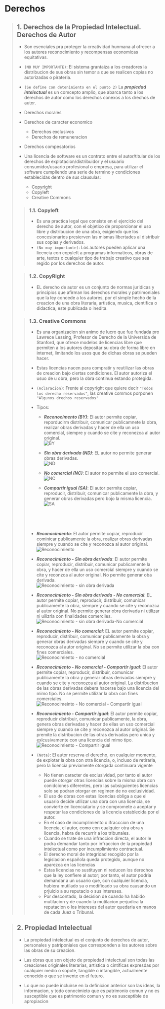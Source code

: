 # Derechos

>
> ## 1. Derechos de la Propiedad Intelectual. Derechos de Autor
>
> * Son esenciales pra proteger la creatividad hunmana al ofrecer a los autores reconocimiento y recompensas economicas equitativas.
> * `(NO MUY IMPORTANTE)`: El sistema grantaiza a los creadores la distribucion de sus obras sin temor a que se realicen copias no autorizadas o pirateria.
> * `(Se define con deteniniento en el punto 2)` La ***propiedad intelectual*** es un comcepto amplio, que abarca tanto a los derechos de autor como los derechos conexos a los drechos de autor.
>
> * Derechos morales
> * Derechos de caracter economico
>   * Derechos exclusivos
>   * Derechos de remuneracion
> * Derechos compesatorios
>
> * Una licencia de software es un contrato entre el autor/titular de los derechos de explotacion/distribuidor y el usuario consumidor/usuario profesional o empresa, para utilizar el software cumpliendo una serie de termino y condiciones establecidas dentro de sus clausulas:
>   * Copyright
>   * Copyleft
>   * Creative Commons
>
>>
>> ### 1.1. Copyleft
>>
>> * Es una practica legal que consiste en el ejercicio del derecho de autor, con el objetico de proporcionar el uso libre y distribucion de una obra, exigiendo que los concesionarios presierven las mismas libertades al distribuir sus copias y derivados.
>> * `(No muy importante)`: Los autores pueden aplicar una licencia con copyleft a programas informaticos, obras de arte, textos o cualquier tipo de trabajo creativo que sea regido por los derechos de autor.
>>
>>
>
>
>>
>> ### 1.2. CopyRight
>>
>> * EL derecho de autor es un conjunto de normas juridicas y principios que afirman los derechos morales y patrimoniales que la ley concede a los autores, por el simple hecho de la creacion de una obra literaria, artistica, musica, cientifica o didactica, este publicada o inedita.
>>
>>
>
>
>>
>> ### 1.3. Creative Commons
>>
>> * Es una organizacion sin animo de lucro que fue fundada pro Lawrece Lessing, Profesor de Derecho de la Universida de Stanford, que ofrece modelos de licencias libre que permiten a los autores depositar su obra de forma libre en internet, limitando los usos que de dichas obras se pueden hacer.
>> * Estas licencias nacen para compratir y reutilizar las obras de creacion bajo ciertas condiciones. El autor autoriza el usuo de u obra, pero la obra continua estando protegida.
>> * `(Aclaracion)`: Frente al copyright que quiere decir `"Todos los derecho reservados"`, las creative commos porponen `"Algunos drechos reservados"`
>>
>> * Tipos:
>>   * ***Reconocimento (BY)***: El autor permite copiar, reporducirm distribuir, comunicar publicamnete la obra, realizar obras derivadas y hacer de ella un uso comercial, siempre y cuando se cite y reconezca al autor original. </br>
>> ![BY](./imgs/by.png)
>>
>>   * ***Sin obra derivada (ND)***: EL autor no permite generar obras derivadas. </br>
>> ![ND](./imgs/ND.png)
>>   * ***No comercial (NC)***: El autor no permite el uso comercial. </br>
>> ![NC](./imgs/NC.png)
>>   * ***Compartir igual (SA)***: El autor permite copiar, reproducir, distribuir, comunicar publicamente la obra, y generar obras derivadas pero bojo la misma licencia. </br>
>> ![SA](./imgs/SA.png)
>>
>> </br>
>> </br>
>> </br>
>>
>> * ***Reconocimiento***: El autor permite copiar, reproducir cominicar publicamente la obra, realizar obras derivadas siempre y cuando se cite y reconozca al autor original. </br>
>> ![Reconocimiento](./imgs/reconocimiento.png)
>>
>> * ***Reconocimiento - Sin obra derivada***: El autor permite copiar, reproducir, distribuir, comunicar publicamente la obra, y hacer de ella un uso comercial siempre y cuando se cite y reconzca al autor original. No permite generar oba derivada. </br>
>> ![Reconocimiento - sin obra derivada](./imgs/reconocimientos-sinObraDerivada.png)
>>
>> * ***Reconocimiento - Sin obra derivada - No comercial***: EL autor permite copiar, reproducir, distribuir, comunicar publicamente la obra, siempre y cuando se cite y reconozca al autor original. No permite generar obra derivada ni utilizar ni uilizrla con finalidades comerciles. </br>
>> ![Reconocimiento - sin obra derivada-No comercial](./imgs/reconocimientos-sinObraDerivada-noComercial.png)
>>
>> * ***Reconocimiento - No comercial***: EL autor permite copiar, reproducir, distribuir, comunicar publicamente la obra y generar obras derivadas siempre y cuando se cite y reconozca al autor original. No se permite utilizar la oba con fines comerciales. </br>
>> ![Reconocimiento - no comercial](./imgs/reconocimiento-noComercial.png)
>>
>> * ***Reconocimiento - No comercial - Compartir igual***: El autor permite copiar, reproducir, distribuir, comunicar publicamente la obra y generar obras derivadas siempre y cuando se cite y reconozca al autor original. La distribucion de las obras derivadas debera hacerse bajo una licencia del mimo tipo. No se permite utilizar la obra con fines comerciales. </br>
>> ![Reconocimeinto - No comercial - Compartir igual](./imgs/reconocimiento-noComercial-comparirIgual.png)
>>
>> * ***Reconocimiento - Compartir igual***: El autor permite copiar, reproducir distribuir, comunicar publicamente, la obra, genera obras derivadas y hacer de ellas un uso comercial siempre y cuando se cite y reconozca al autor original. Se premite la distribucion de las otras derivadas pero unica y exlcusivamente con una licencia del mimo tipo. </br>
>> ![Reconocimiento - Compartir igual](./imgs/reconocimiento-comparirIgual.png)
>>
>> * `(Nota)`: El autor reserva el derecho, en cualquier momento, de explotar la obra con otra licencia, o, incluso de retirarla, pero la licencia previamente otorgada continuara vigente
>>   * No tienen caracter de exclusividad, por tanto el autor puede otorgar otras licencias sobre la misma obra con conidciones diferentes, pero las subsiguientes licencias solo se podran otorgar en regimen de no exclusividad.
>>   * El uso de obras con estas licencias obliga a que el usuario decide utilizar una obra con una licencia, se convierte en licenciatario y se compromete a aceptar y respetar las condiciones de la licencia establecida por el autor.
>>   * En el caso de incumplimiento o ifracccion de una licencia, el autor, como con cualquier otra obra y licencia, habra de recurrir a los tribunales.
>>   * Cuando se trate de una infraccion directa, el autor le podra demandar tanto por infraccion de la propiedad intelectual como por incumplimiento contractual.
>>   * El derecho moral de integridad recogido por la legislacion española queda protegido, aunque no aparezca en las licencias
>>   * Estas licencias no sustituyen ni reducen los derechos que la ley confiere al autor; por tanto, el autor podria demandar a un usuario que, con cualquier licencia, hubiera mutilado su o modificado su obra causando un prjuicio a su reputacio o sus intereses.
>>   * Por descontado, la decision de cuando ha habido mutilacion y de cuando la mutilacion perjudica la reputacion o los intereses del autor quedaria en manos de cada Juez o Tribunal.
>> 
>> 
> 
> 

>
> ## 2. Propiedad Intelectual
>
> * La propiedad intelectual es el conjunto de derechos de autor, personales y patriponiales que corresponden a los autores sobre las obras de su creacion.
>
> * Las obras que son objeto de propiedad intelectual son todas las creaciones originales literarias, artistica o cintificas expresdas por cualquier medio o sopote, tangible o intangible, actualmente conocido o que se invente en el futuro.
>
> * Lo que no puede incluirse en la definicion anterior son las ideas, la informacion, y todo conocimieto que es patrimonio comun y no es susceptible que es patrimonio comun y no es susceptible de apropiacion
> 
> 
